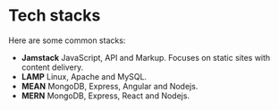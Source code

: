 # Tech stacks

Here are some common stacks:

- **Jamstack** JavaScript, API and Markup. Focuses on static sites with content
  delivery.
- **LAMP** Linux, Apache and MySQL.
- **MEAN** MongoDB, Express, Angular and Nodejs.
- **MERN** MongoDB, Express, React and Nodejs.
